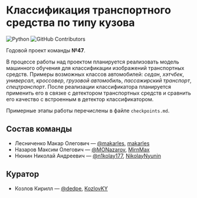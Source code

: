# Классификация транспортного средства по типу кузова

![Python](https://img.shields.io/badge/python-v3.11+-blue.svg)
![GitHub Contributors](https://img.shields.io/github/contributors/NikolayNyunin/Vehicle-Classification)

Годовой проект команды **№47**.

В процессе работы над проектом планируется реализовать модель машинного обучения для классификации изображений
транспортных средств. Примеры возможных классов автомобилей: _седан_, _хэтчбек_, _универсал_, _кроссовер_,
_грузовой автомобиль_, _пассажирский транспорт_, _спецтранспорт_. После реализации классификатора планируется применить
его в связке с детектором транспортных средств и сравнить его качество с встроенным в детектор классификатором.

Примерные этапы работы перечислены в файле `checkpoints.md`.

## Состав команды
- Лесниченко Макар Олегович — [@makarles](https://t.me/makarles), [makarles](https://github.com/makarles)
- Назаров Максим Олегович — [@MONazarov](https://t.me/MONazarov), [MirnMax](https://github.com/MirnMax)
- Нюнин Николай Андреевич — [@n1kolay177](https://t.me/n1kolay177), [NikolayNyunin](https://github.com/NikolayNyunin)

## Куратор
- Козлов Кирилл — [@dedpe](https://t.me/dedpe), [KozlovKY](https://github.com/KozlovKY)
